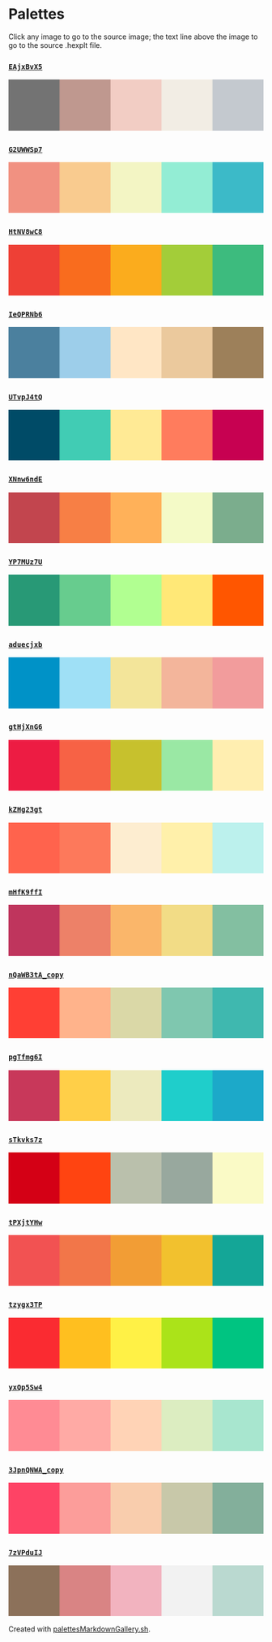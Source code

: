 # Palettes

Click any image to go to the source image; the text line above the image to go to the source .hexplt file.

### [`EAjxBvX5`](EAjxBvX5.hexplt)

[ ![EAjxBvX5.png](EAjxBvX5.png) ](EAjxBvX5.png)

### [`G2UWWSp7`](G2UWWSp7.hexplt)

[ ![G2UWWSp7.png](G2UWWSp7.png) ](G2UWWSp7.png)

### [`HtNV8wC8`](HtNV8wC8.hexplt)

[ ![HtNV8wC8.png](HtNV8wC8.png) ](HtNV8wC8.png)

### [`IeQPRNb6`](IeQPRNb6.hexplt)

[ ![IeQPRNb6.png](IeQPRNb6.png) ](IeQPRNb6.png)

### [`UTvpJ4tQ`](UTvpJ4tQ.hexplt)

[ ![UTvpJ4tQ.png](UTvpJ4tQ.png) ](UTvpJ4tQ.png)

### [`XNnw6ndE`](XNnw6ndE.hexplt)

[ ![XNnw6ndE.png](XNnw6ndE.png) ](XNnw6ndE.png)

### [`YP7MUz7U`](YP7MUz7U.hexplt)

[ ![YP7MUz7U.png](YP7MUz7U.png) ](YP7MUz7U.png)

### [`aduecjxb`](aduecjxb.hexplt)

[ ![aduecjxb.png](aduecjxb.png) ](aduecjxb.png)

### [`gtHjXnG6`](gtHjXnG6.hexplt)

[ ![gtHjXnG6.png](gtHjXnG6.png) ](gtHjXnG6.png)

### [`kZHg23gt`](kZHg23gt.hexplt)

[ ![kZHg23gt.png](kZHg23gt.png) ](kZHg23gt.png)

### [`mHfK9ffI`](mHfK9ffI.hexplt)

[ ![mHfK9ffI.png](mHfK9ffI.png) ](mHfK9ffI.png)

### [`nQaWB3tA_copy`](nQaWB3tA_copy.hexplt)

[ ![nQaWB3tA_copy.png](nQaWB3tA_copy.png) ](nQaWB3tA_copy.png)

### [`pgTfmg6I`](pgTfmg6I.hexplt)

[ ![pgTfmg6I.png](pgTfmg6I.png) ](pgTfmg6I.png)

### [`sTkvks7z`](sTkvks7z.hexplt)

[ ![sTkvks7z.png](sTkvks7z.png) ](sTkvks7z.png)

### [`tPXjtYHw`](tPXjtYHw.hexplt)

[ ![tPXjtYHw.png](tPXjtYHw.png) ](tPXjtYHw.png)

### [`tzygx3TP`](tzygx3TP.hexplt)

[ ![tzygx3TP.png](tzygx3TP.png) ](tzygx3TP.png)

### [`yxQp5Sw4`](yxQp5Sw4.hexplt)

[ ![yxQp5Sw4.png](yxQp5Sw4.png) ](yxQp5Sw4.png)

### [`3JpnQNWA_copy`](3JpnQNWA_copy.hexplt)

[ ![3JpnQNWA_copy.png](3JpnQNWA_copy.png) ](3JpnQNWA_copy.png)

### [`7zVPduIJ`](7zVPduIJ.hexplt)

[ ![7zVPduIJ.png](7zVPduIJ.png) ](7zVPduIJ.png)

Created with [palettesMarkdownGallery.sh](https://github.com/earthbound19/_ebDev/blob/master/scripts/palettesMarkdownGallery.sh).